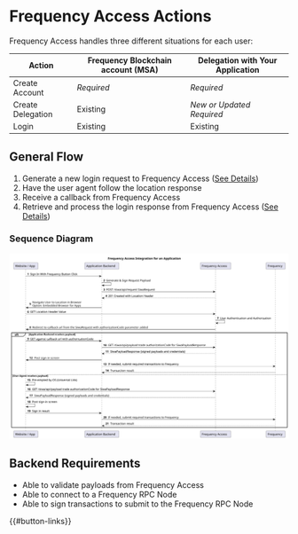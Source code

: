# Frequency Access Actions

Frequency Access handles three different situations for each user:

| Action            | Frequency Blockchain account (MSA) | Delegation with Your Application |
| ----------------- | ---------------------------------- | -------------------------------- |
| Create Account    | _Required_                         | _Required_                       |
| Create Delegation | Existing                           | _New or Updated Required_        |
| Login             | Existing                           | Existing                         |

## General Flow

1. Generate a new login request to Frequency Access ([See Details](./Request.md))
2. Have the user agent follow the location response
2. Receive a callback from Frequency Access
3. Retrieve and process the login response from Frequency Access ([See Details](./Response.md))

### Sequence Diagram

![General Flow Sequency Diagram](./flow.svg)

## Backend Requirements

- Able to validate payloads from Frequency Access
- Able to connect to a Frequency RPC Node
- Able to sign transactions to submit to the Frequency RPC Node

{{#button-links}}
